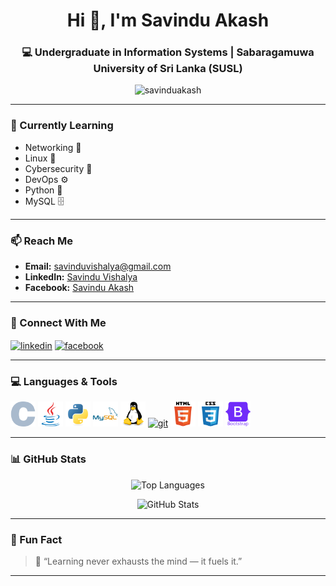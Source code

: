 <h1 align="center">Hi 👋, I'm Savindu Akash</h1>
<h3 align="center">💻 Undergraduate in Information Systems | Sabaragamuwa University of Sri Lanka (SUSL)</h3>

<p align="center">
  <img src="https://komarev.com/ghpvc/?username=savinduakash&label=Profile%20views&color=0e75b6&style=flat" alt="savinduakash" />
</p>

---

### 🌱 Currently Learning
- Networking 🛜  
- Linux 🐧  
- Cybersecurity 🔐  
- DevOps ⚙️  
- Python 🐍  
- MySQL 🗄️  

---

### 📫 Reach Me
- **Email:** savinduvishalya@gmail.com  
- **LinkedIn:** [Savindu Vishalya](https://linkedin.com/in/savindu-vishalya)  
- **Facebook:** [Savindu Akash](https://fb.com/savindu.akash)  

---

### 🤝 Connect With Me
<p align="left">
<a href="https://linkedin.com/in/savindu-vishalya" target="blank"><img align="center" src="https://raw.githubusercontent.com/rahuldkjain/github-profile-readme-generator/master/src/images/icons/Social/linked-in-alt.svg" alt="linkedin" height="30" width="40" /></a>
<a href="https://fb.com/savindu.akash" target="blank"><img align="center" src="https://raw.githubusercontent.com/rahuldkjain/github-profile-readme-generator/master/src/images/icons/Social/facebook.svg" alt="facebook" height="30" width="40" /></a>
</p>

---

### 💻 Languages & Tools
<p align="left">
<a href="https://www.cprogramming.com/" target="_blank" rel="noreferrer"><img src="https://raw.githubusercontent.com/devicons/devicon/master/icons/c/c-original.svg" alt="c" width="40" height="40"/></a>
<a href="https://www.java.com" target="_blank" rel="noreferrer"><img src="https://raw.githubusercontent.com/devicons/devicon/master/icons/java/java-original.svg" alt="java" width="40" height="40"/></a>
<a href="https://www.python.org" target="_blank" rel="noreferrer"><img src="https://raw.githubusercontent.com/devicons/devicon/master/icons/python/python-original.svg" alt="python" width="40" height="40"/></a>
<a href="https://www.mysql.com/" target="_blank" rel="noreferrer"><img src="https://raw.githubusercontent.com/devicons/devicon/master/icons/mysql/mysql-original-wordmark.svg" alt="mysql" width="40" height="40"/></a>
<a href="https://www.linux.org/" target="_blank" rel="noreferrer"><img src="https://raw.githubusercontent.com/devicons/devicon/master/icons/linux/linux-original.svg" alt="linux" width="40" height="40"/></a>
<a href="https://git-scm.com/" target="_blank" rel="noreferrer"><img src="https://www.vectorlogo.zone/logos/git-scm/git-scm-icon.svg" alt="git" width="40" height="40"/></a>
<a href="https://www.w3.org/html/" target="_blank" rel="noreferrer"><img src="https://raw.githubusercontent.com/devicons/devicon/master/icons/html5/html5-original-wordmark.svg" alt="html5" width="40" height="40"/></a>
<a href="https://www.w3schools.com/css/" target="_blank" rel="noreferrer"><img src="https://raw.githubusercontent.com/devicons/devicon/master/icons/css3/css3-original-wordmark.svg" alt="css3" width="40" height="40"/></a>
<a href="https://getbootstrap.com" target="_blank" rel="noreferrer"><img src="https://raw.githubusercontent.com/devicons/devicon/master/icons/bootstrap/bootstrap-plain-wordmark.svg" alt="bootstrap" width="40" height="40"/></a>
</p>

---

### 📊 GitHub Stats
<p align="center">
  <img src="https://github-readme-stats.vercel.app/api/top-langs?username=savinduakash&show_icons=true&locale=en&layout=compact&theme=tokyonight" alt="Top Languages" />
</p>

<p align="center">
  <img src="https://github-readme-stats.vercel.app/api?username=savinduakash&show_icons=true&locale=en&theme=tokyonight" alt="GitHub Stats" />
</p>

---

### 🚀 Fun Fact
> 🌟 “Learning never exhausts the mind — it fuels it.”  

---
